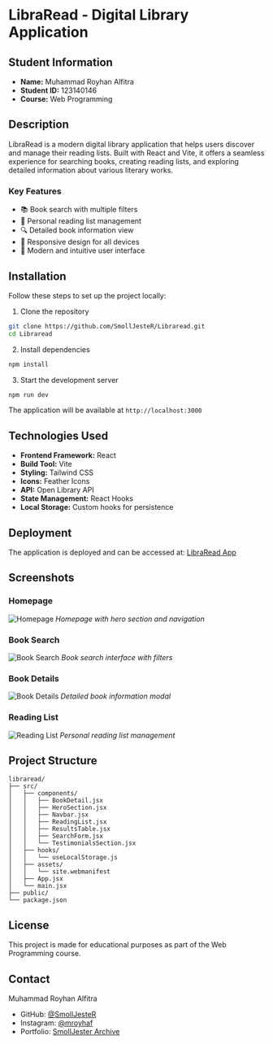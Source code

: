 # LibraRead - Digital Library Application

## Student Information
- **Name:** Muhammad Royhan Alfitra
- **Student ID:** 123140146
- **Course:** Web Programming

## Description

LibraRead is a modern digital library application that helps users discover and manage their reading lists. Built with React and Vite, it offers a seamless experience for searching books, creating reading lists, and exploring detailed information about various literary works.

### Key Features
- 📚 Book search with multiple filters
- 📖 Personal reading list management
- 🔍 Detailed book information view
- 📱 Responsive design for all devices
- 🎨 Modern and intuitive user interface

## Installation

Follow these steps to set up the project locally:

1. Clone the repository
```bash
git clone https://github.com/SmollJesteR/Libraread.git
cd Libraread
```

2. Install dependencies
```bash
npm install
```

3. Start the development server
```bash
npm run dev
```

The application will be available at `http://localhost:3000`

## Technologies Used

- **Frontend Framework:** React
- **Build Tool:** Vite
- **Styling:** Tailwind CSS
- **Icons:** Feather Icons
- **API:** Open Library API
- **State Management:** React Hooks
- **Local Storage:** Custom hooks for persistence

## Deployment

The application is deployed and can be accessed at:
[LibraRead App](https://libraread-app.vercel.app)

## Screenshots

### Homepage
![Homepage](screenshots/homepage.png)
*Homepage with hero section and navigation*

### Book Search
![Book Search](screenshots/search.png)
*Book search interface with filters*

### Book Details
![Book Details](screenshots/details.png)
*Detailed book information modal*

### Reading List
![Reading List](screenshots/reading-list.png)
*Personal reading list management*

## Project Structure

```
libraread/
├── src/
│   ├── components/
│   │   ├── BookDetail.jsx
│   │   ├── HeroSection.jsx
│   │   ├── Navbar.jsx
│   │   ├── ReadingList.jsx
│   │   ├── ResultsTable.jsx
│   │   ├── SearchForm.jsx
│   │   └── TestimonialsSection.jsx
│   ├── hooks/
│   │   └── useLocalStorage.js
│   ├── assets/
│   │   └── site.webmanifest
│   ├── App.jsx
│   └── main.jsx
├── public/
└── package.json
```

## License

This project is made for educational purposes as part of the Web Programming course.

## Contact

Muhammad Royhan Alfitra
- GitHub: [@SmollJesteR](https://github.com/SmollJesteR)
- Instagram: [@mroyhaf](https://www.instagram.com/mroyhaf)
- Portfolio: [SmollJester Archive](https://smolljesterarchieve.vercel.app/)
